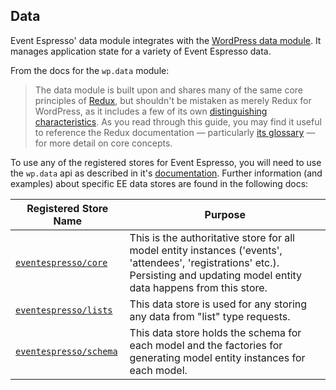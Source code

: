 ## Data
Event Espresso' data module integrates with the [WordPress data module](https://github.com/WordPress/gutenberg/tree/master/packages/data).  It manages application state for a variety of Event Espresso data.  

From the docs for the `wp.data` module:

> The data module is built upon and shares many of the same core principles of [Redux](https://redux.js.org/), but shouldn't be mistaken as merely Redux for WordPress, as it includes a few of its own [distinguishing characteristics](https://github.com/WordPress/gutenberg/tree/master/packages/data#comparison-with-redux). As you read through this guide, you may find it useful to reference the Redux documentation — particularly [its glossary](https://redux.js.org/glossary) — for more detail on core concepts.

To use any of the registered stores for Event Espresso, you will need to use the `wp.data` api as described in it's [documentation](https://github.com/WordPress/gutenberg/tree/master/packages/data#data-api).  Further information (and examples) about specific EE data stores are found in the following docs:

| Registered Store Name                                 | Purpose                                                                                                                                                                          |
| ------------------------------------------------------| ---------------------------------------------------------------------------------------------------------------------------------------------------------------------------------|
| [`eventespresso/core`](./eventespresso/core/README.md)| This is the authoritative store for all model entity instances ('events', 'attendees', 'registrations' etc.).  Persisting and updating model entity data happens from this store.|
| [`eventespresso/lists` ](./eventespresso/lists.md)    | This data store is used for any storing any data from "list" type requests.                                                                                                      |
| [`eventespresso/schema`](./eventespresso/schema.md)   | This data store holds the schema for each model  and  the factories for generating model entity instances for each model.                                                        |